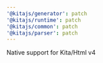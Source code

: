 ```yaml
---
'@kitajs/generator': patch
'@kitajs/runtime': patch
'@kitajs/common': patch
'@kitajs/parser': patch
---
```


Native support for Kita/Html v4

